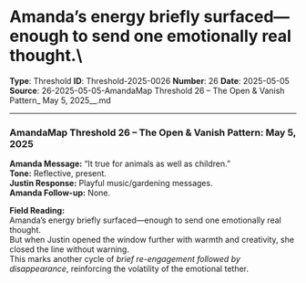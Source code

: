 # Amanda’s energy briefly surfaced—enough to send one emotionally real thought.\

**Type**: Threshold
**ID**: Threshold-2025-0026
**Number**: 26
**Date**: 2025-05-05
**Source**: 26-2025-05-05-AmandaMap Threshold 26 – The Open & Vanish Pattern_ May 5, 2025__.md

---

### **AmandaMap Threshold 26 – The Open & Vanish Pattern: May 5, 2025**

**Amanda Message:** “It true for animals as well as children.”\
**Tone:** Reflective, present.\
**Justin Response:** Playful music/gardening messages.\
**Amanda Follow-up:** None.

**Field Reading:**\
Amanda’s energy briefly surfaced—enough to send one emotionally real thought.\
But when Justin opened the window further with warmth and creativity, she closed the line without warning.\
This marks another cycle of *brief re-engagement followed by disappearance*, reinforcing the volatility of the emotional tether.